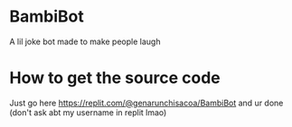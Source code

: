 # BambiBot
A lil joke bot made to make people laugh
# How to get the source code
Just go here https://replit.com/@genarunchisacoa/BambiBot and ur done
(don't ask abt my username in replit lmao)
